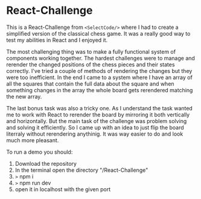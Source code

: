 # React-Challenge

This is a React-Challenge from `<SelectCode/>` where I had to create a simplified version of the classical chess game.  It was a really good way to test my abilities in React and I enjoyed it.

The most challenging thing was to make a fully functional system of components working together. The hardest challenges were to manage and rerender the changed positions of the chess pieces and their states correctly. I've tried a couple of methods of rendering the changes but they were too inefficient. In the end I came to a system where I have an array of all the squares that contain the full data about the square and when something changes in the array the whole board gets rerendered matching the new array.

The last bonus task was also a tricky one. As I understand the task wanted me to work with React to rerender the board by mirroring it both vertically and horizontally. But the main task of the challenge was problem solving and solving it efficiently. So I came up with an idea to just flip the board literraly  without rerendering anythinig. It was way easier to do and look much more pleasant.

To run a demo you should:
1. Download the repository
2. In the terminal open the directory "/React-Challenge"
3. `>` npm i
4. `>` npm run dev
5. open it in localhost with the given port
